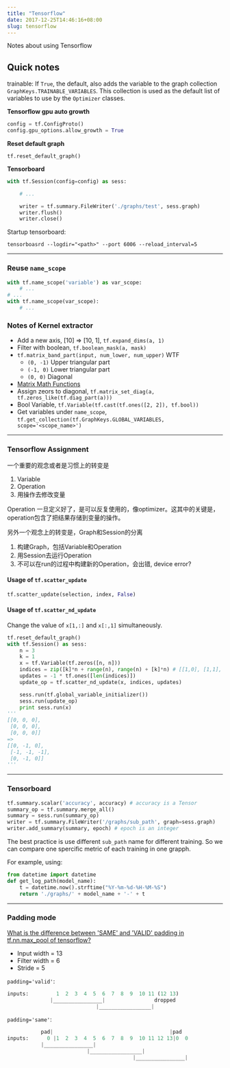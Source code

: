 ```yaml
---
title: "Tensorflow"
date: 2017-12-25T14:46:16+08:00
slug: tensorflow
---
```


Notes about using Tensorflow

## Quick notes

trainable: If `True`, the default, also adds the variable to the graph collection `GraphKeys.TRAINABLE_VARIABLES`. This collection is used as the default list of variables to use by the `Optimizer` classes.

**Tensorflow gpu auto growth**

``` py
config = tf.ConfigProto()
config.gpu_options.allow_growth = True
```

**Reset default graph**

`tf.reset_default_graph()`

**Tensorboard**

``` py
with tf.Session(config=config) as sess:

    # ...

    writer = tf.summary.FileWriter('./graphs/test', sess.graph)
    writer.flush()
    writer.close()
```

Startup tensorboard:

`tensorboasrd --logdir="<path>" --port 6006 --reload_interval=5`

<!--more-->
---

### Reuse `name_scope`

``` py
with tf.name_scope('variable') as var_scope:
    # ...
# ...
with tf.name_scope(var_scope):
    # ...

```

### Notes of Kernel extractor

- Add a new axis, [10] => [10, 1], `tf.expand_dims(a, 1)`
- Filter with boolean, `tf.boolean_mask(a, mask)`
- `tf.matrix_band_part(input, num_lower, num_upper)` WTF
    - `(0, -1)` Upper triangular part
    - `(-1, 0)` Lower triangular part
    - `(0, 0)` Diagonal
- [Matrix Math Functions](https://www.tensorflow.org/versions/r0.12/api_docs/python/math_ops/matrix_math_functions)
- Assign zeors to diagonal, `tf.matrix_set_diag(a, tf.zeros_like(tf.diag_part(a)))`
- Bool Variable, `tf.Variable(tf.cast(tf.ones([2, 2]), tf.bool))`
- Get variables under `name_scope`, `tf.get_collection(tf.GraphKeys.GLOBAL_VARIABLES, scope='<scope_name>')`

---

### Tensorflow Assignment

一个重要的观念或者是习惯上的转变是

1. Variable
1. Operation
1. 用操作去修改变量

Operation 一旦定义好了，是可以反复使用的，像optimizer。这其中的关键是，operation包含了把结果存储到变量的操作。

另外一个观念上的转变是，Graph和Session的分离

1. 构建Graph，包括Variable和Operation
1. 用Session去运行Operation
1. 不可以在run的过程中构建新的Operation，会出错, device error?

#### Usage of `tf.scatter_update`

``` py
tf.scatter_update(selection, index, False)
```

#### Usage of `tf.scatter_nd_update`

Change the value of `x[1,:]` and `x[:,1]` simultaneously.

``` py
tf.reset_default_graph()
with tf.Session() as sess:
    n = 3
    k = 1
    x = tf.Variable(tf.zeros([n, n]))
    indices = zip([k]*n + range(n), range(n) + [k]*n) # [[1,0], [1,1], ...]
    updates = -1 * tf.ones([len(indices)])
    update_op = tf.scatter_nd_update(x, indices, updates)

    sess.run(tf.global_variable_initializer())
    sess.run(update_op)
    print sess.run(x)
'''
[[0, 0, 0],
 [0, 0, 0],
 [0, 0, 0]]
=>
[[0, -1, 0],
 [-1, -1, -1],
 [0, -1, 0]]
'''
```

---

### Tensorboard

``` py
tf.summary.scalar('accuracy', accuracy) # accuracy is a Tensor
summary_op = tf.summary.merge_all()
summary = sess.run(summary_op)
writer = tf.summary.FileWriter('/graphs/sub_path', graph=sess.graph)
writer.add_summary(summary, epoch) # epoch is an integer
```

The best practice is use different `sub_path` name for different training. So we can compare one spercific metric of each training in one grapph.

For example, using:

``` py
from datetime import datetime
def get_log_path(model_name):
    t = datetime.now().strftime("%Y-%m-%d-%H-%M-%S")
    return './graphs/' + model_name + '-' + t
```

---

### Padding mode

[What is the difference between 'SAME' and 'VALID' padding in tf.nn.max_pool of tensorflow?](https://stackoverflow.com/a/39371113)

- Input width = 13
- Filter width = 6
- Stride = 5

`padding='valid'`:

``` py
inputs:         1  2  3  4  5  6  7  8  9  10 11 (12 13)
              |________________|                dropped
                             |_________________|
```

`padding='same'`:

``` py
           pad|                                      |pad
inputs:      0 |1  2  3  4  5  6  7  8  9  10 11 12 13|0  0
           |________________|
                          |_________________|
                                         |________________|
```

